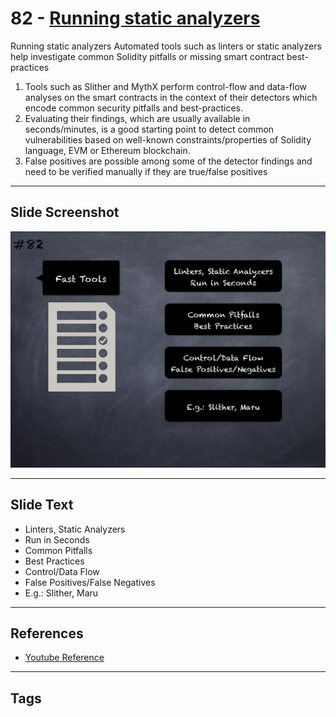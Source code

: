 
# 82 - [Running static analyzers](./Running%20static%20analyzers.md)

Running static analyzers Automated tools such as linters or static analyzers help investigate common Solidity pitfalls or missing smart contract best-practices

1. Tools such as Slither and MythX perform control-flow and data-flow analyses on the smart contracts in the context of their detectors which encode common security pitfalls and best-practices. 
2. Evaluating their findings, which are usually available in seconds/minutes, is a good starting point to detect common vulnerabilities based on well-known constraints/properties of Solidity language, EVM or Ethereum blockchain.
3. False positives are possible among some of the detector findings and need to be verified manually if they are true/false positives
___
## Slide Screenshot
![082.png](../../images/6.Audit%20Techniques%20and%20Tools%20101/082.png)
___
## Slide Text
- Linters, Static Analyzers
- Run in Seconds
- Common Pitfalls
- Best Practices
- Control/Data Flow
- False Positives/False Negatives
- E.g.: Slither, Maru
___
## References
- [Youtube Reference](https://youtu.be/dgITqd3mkDk?t=188)
___
## Tags
